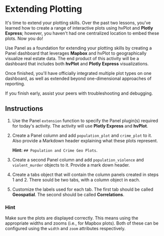 # Extending Plotting

It's time to extend your plotting skills. Over the past two lessons, you've learned how to create a range of interactive plots using hvPlot and **Plotly Express**; however, you haven't had one centralized location to embed these plots. Now you do!

Use Panel as a foundation for extending your plotting skills by creating a Panel dashboard that leverages **Mapbox** and hvPlot to geographically visualize real estate data. The end product of this activity will be a dashboard that includes both **hvPlot** and **Plotly Express** visualizations.

Once finished, you'll have officially integrated multiple plot types on one dashboard, as well as extended beyond one-dimensional approaches of reporting.

If you finish early, assist your peers with troubleshooting and debugging.

## Instructions

1. Use the Panel `extension` function to specify the Panel plugin(s) required for today's activity. The activity will use **Plotly Express** and **hvPlot**.

2. Create a Panel column and add `population_plot` and `crime_plot` to it. Also provide a Markdown header explaining what these plots represent. 

   **Hint:** `## Population and Crime Geo Plots`.

3. Create a second Panel column and add `population_violence` and `violent_murder` objects to it. Provide a mark down header.

4. Create a tabs object that will contain the column panels created in steps 1 and 2. There sould be two tabs, with a column object in each. 

5. Customize the labels used for each tab. The first tab should be called **Geospatial**. The second should be called **Correlations**.

### Hint

Make sure the plots are displayed correctly. This means using the appropriate widths and zooms (i.e., for Mapbox plots). Both of these can be configured using the `width` and `zoom` attributes respectively.
